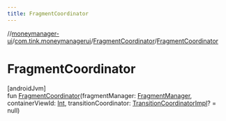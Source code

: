 ```yaml
---
title: FragmentCoordinator
---
```

//[moneymanager-ui](../../../index.html)/[com.tink.moneymanagerui](../index.html)/[FragmentCoordinator](index.html)/[FragmentCoordinator](-fragment-coordinator.html)



# FragmentCoordinator



[androidJvm]\
fun [FragmentCoordinator](-fragment-coordinator.html)(fragmentManager: [FragmentManager](https://developer.android.com/reference/kotlin/androidx/fragment/app/FragmentManager.html), containerViewId: [Int](https://kotlinlang.org/api/latest/jvm/stdlib/kotlin/-int/index.html), transitionCoordinator: [TransitionCoordinatorImpl](../-transition-coordinator-impl/index.html)? = null)




